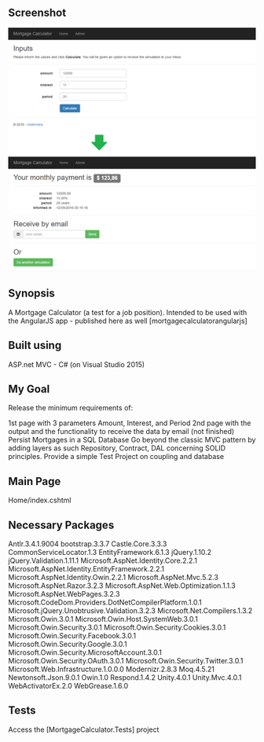 ## Screenshot
![alt text](screenshot.png "Mortgage Calculator - ASP.net MVC")

## Synopsis

A Mortgage Calculator (a test for a job position).
Intended to be used with the AngularJS app - published here as well [mortgagecalculatorangularjs]

## Built using

ASP.net MVC - C#
(on Visual Studio 2015)

## My Goal

Release the minimum requirements of:

1st page with 3 parameters Amount, Interest, and Period
2nd page with the output and the functionality to receive the data by email (not finished) 
Persist Mortgages in a SQL Database
Go beyond the classic MVC pattern by adding layers as such Repository, Contract, DAL concerning SOLID principles.
Provide a simple Test Project on coupling and database

## Main Page

Home/index.cshtml

## Necessary Packages
Antlr.3.4.1.9004
bootstrap.3.3.7
Castle.Core.3.3.3
CommonServiceLocator.1.3
EntityFramework.6.1.3
jQuery.1.10.2
jQuery.Validation.1.11.1
Microsoft.AspNet.Identity.Core.2.2.1
Microsoft.AspNet.Identity.EntityFramework.2.2.1
Microsoft.AspNet.Identity.Owin.2.2.1
Microsoft.AspNet.Mvc.5.2.3
Microsoft.AspNet.Razor.3.2.3
Microsoft.AspNet.Web.Optimization.1.1.3
Microsoft.AspNet.WebPages.3.2.3
Microsoft.CodeDom.Providers.DotNetCompilerPlatform.1.0.1
Microsoft.jQuery.Unobtrusive.Validation.3.2.3
Microsoft.Net.Compilers.1.3.2
Microsoft.Owin.3.0.1
Microsoft.Owin.Host.SystemWeb.3.0.1
Microsoft.Owin.Security.3.0.1
Microsoft.Owin.Security.Cookies.3.0.1
Microsoft.Owin.Security.Facebook.3.0.1
Microsoft.Owin.Security.Google.3.0.1
Microsoft.Owin.Security.MicrosoftAccount.3.0.1
Microsoft.Owin.Security.OAuth.3.0.1
Microsoft.Owin.Security.Twitter.3.0.1
Microsoft.Web.Infrastructure.1.0.0.0
Modernizr.2.8.3
Moq.4.5.21
Newtonsoft.Json.9.0.1
Owin.1.0
Respond.1.4.2
Unity.4.0.1
Unity.Mvc.4.0.1
WebActivatorEx.2.0
WebGrease.1.6.0

## Tests

Access the [MortgageCalculator.Tests] project